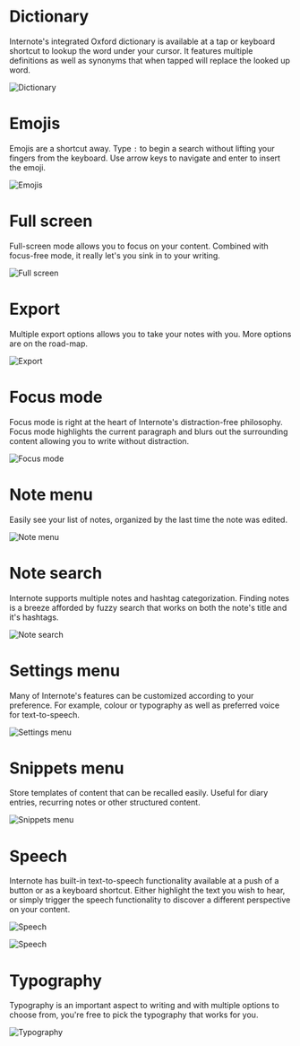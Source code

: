 # Dictionary

Internote's integrated Oxford dictionary is available at a tap or keyboard shortcut to lookup the word under your cursor. It features multiple definitions as well as synonyms that when tapped will replace the looked up word.

![Dictionary](https://github.com/josephluck/internote/blob/master/screenshots/dictionary.png?raw=true)

# Emojis

Emojis are a shortcut away. Type `:` to begin a search without lifting your fingers from the keyboard. Use arrow keys to navigate and enter to insert the emoji.

![Emojis](https://github.com/josephluck/internote/blob/master/screenshots/emojis.png?raw=true)

# Full screen

Full-screen mode allows you to focus on your content. Combined with focus-free mode, it really let's you sink in to your writing.

![Full screen](https://github.com/josephluck/internote/blob/master/screenshots/exit-fullscreen.png?raw=true)

# Export

Multiple export options allows you to take your notes with you. More options are on the road-map.

![Export](https://github.com/josephluck/internote/blob/master/screenshots/export-note.png?raw=true)

# Focus mode

Focus mode is right at the heart of Internote's distraction-free philosophy. Focus mode highlights the current paragraph and blurs out the surrounding content allowing you to write without distraction.

![Focus mode](https://github.com/josephluck/internote/blob/master/screenshots/focus-mode.png?raw=true)

# Note menu

Easily see your list of notes, organized by the last time the note was edited.

![Note menu](https://github.com/josephluck/internote/blob/master/screenshots/note-menu.png?raw=true)

# Note search

Internote supports multiple notes and hashtag categorization. Finding notes is a breeze afforded by fuzzy search that works on both the note's title and it's hashtags.

![Note search](https://github.com/josephluck/internote/blob/master/screenshots/note-search.png?raw=true)

# Settings menu

Many of Internote's features can be customized according to your preference. For example, colour or typography as well as preferred voice for text-to-speech.

![Settings menu](https://github.com/josephluck/internote/blob/master/screenshots/settings-menu.png?raw=true)

# Snippets menu

Store templates of content that can be recalled easily. Useful for diary entries, recurring notes or other structured content.

![Snippets menu](https://github.com/josephluck/internote/blob/master/screenshots/snippets-menu.png?raw=true)

# Speech

Internote has built-in text-to-speech functionality available at a push of a button or as a keyboard shortcut. Either highlight the text you wish to hear, or simply trigger the speech functionality to discover a different perspective on your content.

![Speech](https://github.com/josephluck/internote/blob/master/screenshots/speech.png?raw=true)

![Speech](https://github.com/josephluck/internote/blob/master/screenshots/speech-2.png?raw=true)

# Typography

Typography is an important aspect to writing and with multiple options to choose from, you're free to pick the typography that works for you.

![Typography](https://github.com/josephluck/internote/blob/master/screenshots/typography.png?raw=true)
